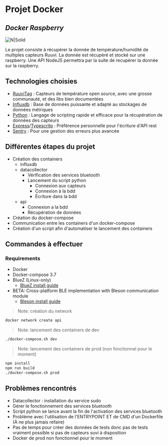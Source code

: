 # Projet Docker

## _Docker Raspberry_

![N|Solid](https://upload.wikimedia.org/wikipedia/commons/thumb/4/4e/Docker_%28container_engine%29_logo.svg/1280px-Docker_%28container_engine%29_logo.svg.png)

Le projet consiste à récupérer la donnée de température/humidité de multiples capteurs Ruuvi.
La donnée est récupéré et stocké sur une raspberry.
Une API NodeJS permettra par la suite de recupérer la donnée sur la raspberry.

## Technologies choisies

- [RuuviTag](https://ruuvi.com/) : Capteurs de température open source, avec une grosse communauté, et des libs bien documentées
- [Influxdb](https://www.influxdata.com/) : Base de données puissante et adapté au stockages de données métriques
- [Python](https://www.python.org/) : Langage de scripting rapide et efficace pour la récupération de données des capteurs
- [Express](https://expressjs.com/)/[Typescritp](https://www.typescriptlang.org/) : Préférence personnelle pour l'écriture d'API rest
- [Sentry](https://sentry.io/welcome/) : Pour une gestion des erreurs plus avancée

## Différentes étapes du projet

- Création des containers
  - influxdb
  - datacollector
    - Vérification des services bluetooth
    - Lancement du script python
      - Connexion aux capteurs
      - Connexion à la bdd
      - Écriture dans la bdd
  - api
    - Connexion a la bdd
    - Récupération de données
- Création du docker-compose
- Communication entre les containers d'un docker-compose
- Création d'un script afin d'automatiser le lancement des containers

## Commandes à effectuer

### Requirements

- Docker
- Docker-compose 3.7
- BlueZ (Linux-only)
  - [BlueZ install guide](http://www.bluez.org/download/)
- BETA: Cross-platform BLE implementation with Bleson communication module
  - [Bleson install guide](https://github.com/TheCellule/python-bleson)

> Note: création du network

```sh
docker network create api
```

> Note: lancement des containers de dev

```sh
./docker-compose.sh dev
```

> Note: lancement des containers de prod (non fonctionnel pour le moment)

```sh
npm install
npm run build
./docker-compose.sh prod
```

## Problèmes rencontrés

- Datacollector : installation du service sudo
- Gérer le fonctionnement des services bluetooth
- Script python se lance avant la fin de l'activation des services bluetooth
- Problème avec l'utilisation de l'ENTRYPOINT ET de CMD d'un Dockerfile (À ne plus jamais refaire)
- Pas de temps pour créer des données de tests donc pas de tests vraiment possible si pas de capteurs suvi à disposition
- Docker de prod non fonctionnel pour le moment
